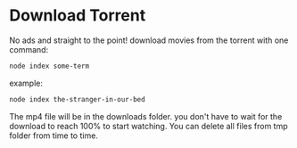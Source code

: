 # Download Torrent

No ads and straight to the point! download movies from the torrent with one command:

```bash
node index some-term
```

example:

```bash
node index the-stranger-in-our-bed
```

The mp4 file will be in the downloads folder. you don't have to wait for the download to reach 100% to start watching. You can delete all files from tmp folder from time to time.
